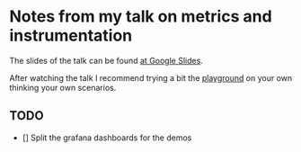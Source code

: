 # Notes from my talk on metrics and instrumentation

The slides of the talk can be found [at Google Slides](https://docs.google.com/presentation/d/16wnLPzS8Djit1RiSOlSF7y0aPBsDdLvWwleOMZXQsP8/edit?usp=sharing).

After watching the talk I recommend trying a bit the [playground](tree/master/src/basic_playground) on your own thinking your own scenarios.

## TODO

- [] Split the grafana dashboards for the demos
